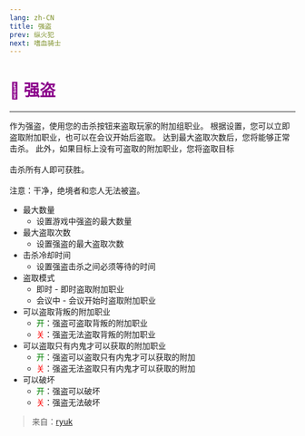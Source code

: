 ```yaml
---
lang: zh-CN
title: 强盗
prev: 纵火犯
next: 嗜血骑士
---
```


# <font color="#8B008B">🦝 <b>强盗</b></font> <Badge text="Killing" type="tip" vertical="middle"/>

***

作为强盗，使用您的击杀按钮来盗取玩家的附加组职业。 根据设置，您可以立即盗取附加职业，也可以在会议开始后盗取。 达到最大盗取次数后，您将能够正常击杀。 此外，如果目标上没有可盗取的附加职业，您将盗取目标<br><br>
击杀所有人即可获胜。<br><br>
注意：干净，绝境者和恋人无法被盗。

- 最大数量
  - 设置游戏中强盗的最大数量
- 最大盗取次数
  - 设置强盗的最大盗取次数
- 击杀冷却时间
  - 设置强盗击杀之间必须等待的时间
- 盗取模式
  - 即时 - 即时盗取附加职业
  - 会议中 - 会议开始时盗取附加职业
- 可以盗取背叛的附加职业
  - <font color=green>开</font>：强盗可盗取背叛的附加职业
  - <font color=red>关</font>：强盗无法盗取背叛的附加职业
- 可以盗取只有内鬼才可以获取的附加职业
  - <font color=green>开</font>：强盗可以盗取只有内鬼才可以获取的附加
  - <font color=red>关</font>：强盗无法盗取只有内鬼才可以获取的附加
- 可以破坏
  - <font color=green>开</font>：强盗可以破坏
  - <font color=red>关</font>：强盗无法破坏

> 来自：[ryuk](#)
